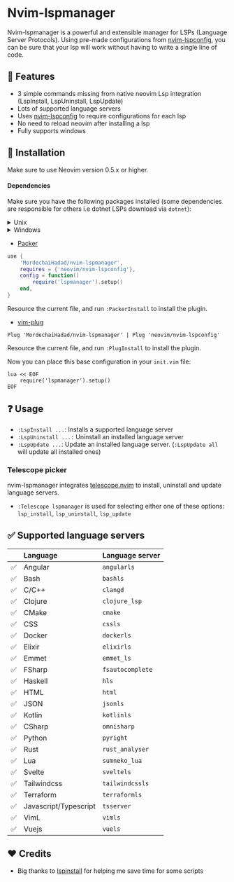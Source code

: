 # Nvim-lspmanager

Nvim-lspmanager is a powerful and extensible manager for LSPs (Language Server Protocols).
Using pre-made configurations from [nvim-lspconfig](https://github.com/neovim/nvim-lspconfig), you can be sure that your lsp will work without having to write a single line of code.

## :star2: Features

- 3 simple commands missing from native neovim Lsp integration (LspInstall, LspUninstall, LspUpdate)
- Lots of supported language servers
- Uses [nvim-lspconfig](https://github.com/neovim/nvim-lspconfig) to require configurations for each lsp
- No need to reload neovim after installing a lsp
- Fully supports windows

## :wrench: Installation
Make sure to use Neovim version 0.5.x or higher.
#### Dependencies
Make sure you have the following packages installed (some dependencies are responsible for others i.e dotnet LSPs download via `dotnet`):

<details>
    <summary>Unix</summary>

- [`jq`](https://github.com/stedolan/jq)
- [`curl`](https://github.com/curl/curl)
- [`npm`](https://github.com/npm/cli)
- [`gzip`](https://github.com/nicklockwood/GZIP)
- `unzip`
- [`pip`](https://github.com/pypa/pip)
- [`dotnet`](https://github.com/microsoft/dotnet)
- [`go`](https://github.com/golang/go)

</details>

<details>
    <summary>Windows</summary>

- [`npm`](https://github.com/npm/cli)
- [`dotnet`](https://github.com/microsoft/dotnet)
- [`pip`](https://github.com/pypa/pip)
- [`go`](https://github.com/golang/go)

</details>

- [Packer](https://github.com/wbthomason/packer.nvim)
```lua
use {
    'MordechaiHadad/nvim-lspmanager',
    requires = {'neovim/nvim-lspconfig'},
    config = function()
        require('lspmanager').setup()
    end,
}
```
Resource the current file, and run `:PackerInstall` to install the plugin.

- [vim-plug](https://github.com/junegunn/vim-plug)
```vim
Plug 'MordechaiHadad/nvim-lspmanager' | Plug 'neovim/nvim-lspconfig'
```
Resource the current file, and run `:PlugInstall` to install the plugin.

Now you can place this base configuration in your `init.vim` file:
```vim
lua << EOF
    require('lspmanager').setup()
EOF
```

## :question: Usage

- `:LspInstall ...`: Installs a supported language server
- `:LspUninstall ...:` Uninstall an installed language server
- `:LspUpdate ...`: Update an installed language server. (`:LspUpdate all` will update all installed ones)

### Telescope picker

nvim-lspmanager integrates [telescope.nvim](https://github.com/nvim-telescope/telescope.nvim) to install, uninstall and update language servers.

- `:Telescope lspmanager` is used for selecting either one of these options: `lsp_install`, `lsp_uninstall`, `lsp_update`

## :white_check_mark: Supported language servers

|                    | Language                                       | Language server     |
| :----------------- | :--------------------------------------------- | :--------------------------------------------------------------------------- |
| :white_check_mark: | Angular                                        | `angularls`         |
| :white_check_mark: | Bash                                           | `bashls`            |
| :white_check_mark: | C/C++                                          | `clangd`            |
| :white_check_mark: | Clojure                                        | `clojure_lsp`       |
| :white_check_mark: | CMake                                          | `cmake`             |
| :white_check_mark: | CSS                                            | `cssls`             |
| :white_check_mark: | Docker                                         | `dockerls`          |
| :white_check_mark: | Elixir                                         | `elixirls`          |
| :white_check_mark: | Emmet                                          | `emmet_ls`          |
| :white_check_mark: | FSharp                                         | `fsautocomplete`    |
| :white_check_mark: | Haskell                                        | `hls`               |
| :white_check_mark: | HTML                                           | `html`              |
| :white_check_mark: | JSON                                           | `jsonls`            |
| :white_check_mark: | Kotlin                                         | `kotlinls`          |
| :white_check_mark: | CSharp                                         | `omnisharp`         |
| :white_check_mark: | Python                                         | `pyright`           |
| :white_check_mark: | Rust                                           | `rust_analyser`     |
| :white_check_mark: | Lua                                            | `sumneko_lua`       |
| :white_check_mark: | Svelte                                         | `sveltels`          |
| :white_check_mark: | Tailwindcss                                    | `tailwindcssls`     |
| :white_check_mark: | Terraform                                      | `terraformls`       |
| :white_check_mark: | Javascript/Typescript                          | `tsserver`          |
| :white_check_mark: | VimL                                           | `vimls`             |
| :white_check_mark: | Vuejs                                          | `vuels`             | 

## :heart: Credits

- Big thanks to [lspinstall](https://github.com/kabouzeid/nvim-lspinstall) for helping me save time for some scripts
